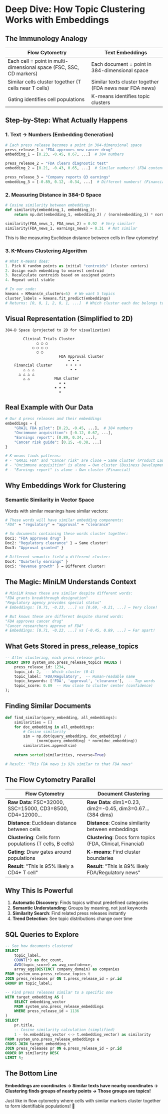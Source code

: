 # Deep Dive: How Topic Clustering Works with Embeddings

## The Immunology Analogy

| Flow Cytometry | Text Embeddings |
|----------------|-----------------|
| Each cell = point in multi-dimensional space (FSC, SSC, CD markers) | Each document = point in 384-dimensional space |
| Similar cells cluster together (T cells near T cells) | Similar texts cluster together (FDA news near FDA news) |
| Gating identifies cell populations | K-means identifies topic clusters |

## Step-by-Step: What Actually Happens

### 1. Text → Numbers (Embedding Generation)
```python
# Each press release becomes a point in 384-dimensional space
press_release_1 = "FDA approves new cancer drug"
embedding_1 = [0.23, -0.45, 0.67, ...]  # 384 numbers

press_release_2 = "FDA clears diagnostic test" 
embedding_2 = [0.21, -0.43, 0.65, ...]  # Similar numbers! (FDA content)

press_release_3 = "Company reports Q3 earnings"
embedding_3 = [-0.89, 0.12, -0.34, ...]  # Different numbers! (Financial content)
```

### 2. Measuring Distance in 384-D Space

```python
# Cosine similarity between embeddings
def similarity(embedding_1, embedding_2):
    return np.dot(embedding_1, embedding_2) / (norm(embedding_1) * norm(embedding_2))

similarity(FDA_news_1, FDA_news_2) = 0.92  # Very similar!
similarity(FDA_news_1, earnings_news) = 0.31  # Not similar
```

This is like measuring Euclidean distance between cells in flow cytometry!

### 3. K-Means Clustering Algorithm

```python
# What K-means does:
1. Pick K random points as initial "centroids" (cluster centers)
2. Assign each embedding to nearest centroid
3. Recalculate centroids based on assigned points
4. Repeat until stable

# In our code:
kmeans = KMeans(n_clusters=5)  # We want 5 topics
cluster_labels = kmeans.fit_predict(embeddings)
# Returns: [0, 0, 1, 2, 0, 1, ...]  # Which cluster each doc belongs to
```

## Visual Representation (Simplified to 2D)

```
384-D Space (projected to 2D for visualization)

        Clinical Trials Cluster
              ○ ○ ○
            ○ ○ ○ ○
              ○ ○
                        FDA Approval Cluster
                            • • •
    Financial Cluster      • • • •
        △ △ △                • •
      △ △ △ △
        △ △           M&A Cluster
                        ★ ★
                      ★ ★ ★
                        ★
```

## Real Example with Our Data

```python
# Our 4 press releases and their embeddings
embeddings = {
    "GRAIL FDA pilot": [0.23, -0.45, ...],  # 384 numbers
    "Oncimmune acquisition": [-0.12, 0.67, ...],
    "Earnings report": [0.89, 0.34, ...],
    "Cancer risk guide": [0.15, -0.38, ...]
}

# K-means finds patterns:
# - "GRAIL FDA" and "Cancer risk" are close → Same cluster (Product Launch)
# - "Oncimmune acquisition" is alone → Own cluster (Business Development)
# - "Earnings report" is alone → Own cluster (Financial)
```

## Why Embeddings Work for Clustering

### Semantic Similarity in Vector Space

Words with similar meanings have similar vectors:

```python
# These words will have similar embedding components:
"FDA" ≈ "regulatory" ≈ "approval" ≈ "clearance"

# So documents containing these words cluster together:
Doc1: "FDA approves drug" }
Doc2: "Regulatory clearance" } → Same cluster!
Doc3: "Approval granted" }

# Different semantic field = different cluster:
Doc4: "Quarterly earnings" }
Doc5: "Revenue growth" } → Different cluster!
```

## The Magic: MiniLM Understands Context

```python
# MiniLM knows these are similar despite different words:
"FDA grants breakthrough designation" 
"Regulatory agency provides special status"
# Embeddings: [0.71, -0.23, ...] vs [0.69, -0.21, ...] ← Very close!

# But knows these are different despite shared words:
"FDA approves cancer drug"
"Cancer researchers approve of FDA"  
# Embeddings: [0.71, -0.23, ...] vs [-0.45, 0.89, ...] ← Far apart!
```

## What Gets Stored in press_release_topics

```sql
-- After clustering, each press release gets:
INSERT INTO system_uno.press_release_topics VALUES (
    press_release_id: 1234,
    topic_id: 2,  -- Which cluster (0-4)
    topic_label: 'FDA/Regulatory',  -- Human-readable name
    topic_keywords: ['FDA', 'approval', 'clearance'],  -- Top words
    topic_score: 0.89  -- How close to cluster center (confidence)
);
```

## Finding Similar Documents

```python
def find_similar(query_embedding, all_embeddings):
    similarities = []
    for doc_embedding in all_embeddings:
        # Cosine similarity
        sim = np.dot(query_embedding, doc_embedding) / 
              (norm(query_embedding) * norm(doc_embedding))
        similarities.append(sim)
    
    return sorted(similarities, reverse=True)

# Result: "This FDA news is 92% similar to that FDA news"
```

## The Flow Cytometry Parallel

| Flow Cytometry | Document Clustering |
|----------------|-------------------|
| **Raw Data**: FSC=32000, SSC=15000, CD3=8500, CD4=12000... | **Raw Data**: dim1=0.23, dim2=-0.45, dim3=0.67... (384 dims) |
| **Distance**: Euclidean distance between cells | **Distance**: Cosine similarity between embeddings |
| **Clustering**: Cells form populations (T cells, B cells) | **Clustering**: Docs form topics (FDA, Clinical, Financial) |
| **Gating**: Draw gates around populations | **K-means**: Find cluster boundaries |
| **Result**: "This is 95% likely a CD4+ T cell" | **Result**: "This is 89% likely FDA/Regulatory news" |

## Why This Is Powerful

1. **Automatic Discovery**: Finds topics without predefined categories
2. **Semantic Understanding**: Groups by meaning, not just keywords
3. **Similarity Search**: Find related press releases instantly
4. **Trend Detection**: See topic distributions change over time

## SQL Queries to Explore

```sql
-- See how documents clustered
SELECT 
    topic_label,
    COUNT(*) as doc_count,
    AVG(topic_score) as avg_confidence,
    array_agg(DISTINCT company_domain) as companies
FROM system_uno.press_release_topics t
JOIN press_releases pr ON t.press_release_id = pr.id
GROUP BY topic_label;

-- Find press releases similar to a specific one
WITH target_embedding AS (
    SELECT embedding_vector 
    FROM system_uno.press_release_embeddings 
    WHERE press_release_id = 1136
)
SELECT 
    pr.title,
    -- Cosine similarity calculation (simplified)
    1 - (e.embedding_vector <-> t.embedding_vector) as similarity
FROM system_uno.press_release_embeddings e
CROSS JOIN target_embedding t
JOIN press_releases pr ON e.press_release_id = pr.id
ORDER BY similarity DESC
LIMIT 5;
```

## The Bottom Line

**Embeddings are coordinates → Similar texts have nearby coordinates → Clustering finds groups of nearby points → Those groups are topics!**

Just like in flow cytometry where cells with similar markers cluster together to form identifiable populations! 🔬